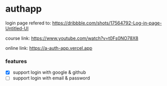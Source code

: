 # authapp

login page refered to: https://dribbble.com/shots/17564792-Log-in-page-Untitled-UI

course link: https://www.youtube.com/watch?v=t0Fs0NO78X8

online link: https://a-auth-app.vercel.app


### features

- [x] support login with google & github
- [ ] support login with email & password
